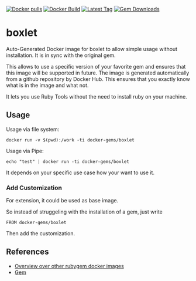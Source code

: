 [![Docker pulls](https://img.shields.io/docker/pulls/rubygem/boxlet.svg)](https://hub.docker.com/r/rubygem/boxlet/)
[![Docker Build](https://img.shields.io/docker/automated/rubygem/boxlet.svg)](https://hub.docker.com/r/rubygem/boxlet/)
[![Latest Tag](https://img.shields.io/github/tag/docker-rubygem/boxlet.svg)](https://hub.docker.com/r/rubygem/boxlet/)
[![Gem Downloads](https://img.shields.io/gem/dt/boxlet.svg)](https://rubygems.org/gems/boxlet/)
# boxlet

Auto-Generated Docker image for boxlet to allow simple usage without installation.
It is in sync with the original gem.

This allows to use a specific version of your favorite gem and ensures that this image will be supported in future.
The image is generated automatically from a github repository by Docker Hub.
This ensures that you exactly know what is in the image and what not.

It lets you use Ruby Tools without the need to install ruby on your machine.

## Usage

Usage via file system:

`docker run -v $(pwd):/work -ti docker-gems/boxlet`

Usage via Pipe:

`echo "test" | docker run -ti docker-gems/boxlet`

It depends on your specific use case how your want to use it.

### Add Customization

For extension, it could be used as base image.

So instead of struggeling with the installation of a gem, just write

`FROM docker-gems/boxlet`

Then add the customization.

## References

 - [Overview over other rubygem docker images](https://github.com/thinkbot/docker-rubygem)
 - [Gem](https://rubygems.org/gems/boxlet/)
